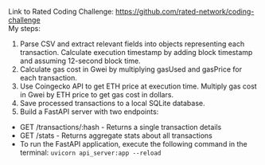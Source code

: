 Link to Rated Coding Challenge: https://github.com/rated-network/coding-challenge  
My steps:  
1. Parse CSV and extract relevant fields into objects representing each transaction. Calculate execution timestamp by adding block timestamp and assuming 12-second block time.  
2. Calculate gas cost in Gwei by multiplying gasUsed and gasPrice for each transaction.  
3. Use Coingecko API to get ETH price at execution time. Multiply gas cost in Gwei by ETH price to get gas cost in dollars.  
4. Save processed transactions to a local SQLite database.  
5. Build a FastAPI server with two endpoints:
- GET /transactions/:hash - Returns a single transaction details
- GET /stats - Returns aggregate stats about all transactions
- To run the FastAPI application, execute the following command in the terminal: `uvicorn api_server:app --reload`